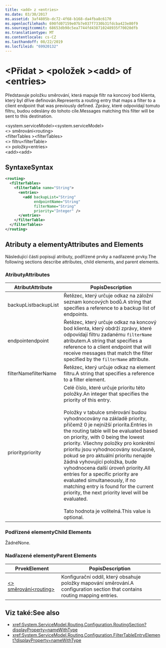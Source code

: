 ```yaml
---
title: <add> z <entries>
ms.date: 03/30/2017
ms.assetid: 3af4805b-dc72-4f68-b168-da4fba8c6170
ms.openlocfilehash: 690fd07159e07b7e037f7330b31fdcba423e80f9
ms.sourcegitcommit: 68653db98c5ea7744fd438710248935f70020dfb
ms.translationtype: MT
ms.contentlocale: cs-CZ
ms.lasthandoff: 08/22/2019
ms.locfileid: "69920132"
---
```

# <a name="add-of-entries"></a><span data-ttu-id="eb48f-102">\<Přidat > \<položek ></span><span class="sxs-lookup"><span data-stu-id="eb48f-102">\<add> of \<entries></span></span>
<span data-ttu-id="eb48f-103">Představuje položku směrování, která mapuje filtr na koncový bod klienta, který byl dříve definován.</span><span class="sxs-lookup"><span data-stu-id="eb48f-103">Represents a routing entry that maps a filter to a client endpoint that was previously defined.</span></span> <span data-ttu-id="eb48f-104">Zprávy, které odpovídají tomuto filtru, budou odeslány do tohoto cíle.</span><span class="sxs-lookup"><span data-stu-id="eb48f-104">Messages matching this filter will be sent to this destination.</span></span>  
  
 <span data-ttu-id="eb48f-105">\<system.serviceModel></span><span class="sxs-lookup"><span data-stu-id="eb48f-105">\<system.serviceModel></span></span>  
<span data-ttu-id="eb48f-106">\<> směrování</span><span class="sxs-lookup"><span data-stu-id="eb48f-106">\<routing></span></span>  
<span data-ttu-id="eb48f-107">\<filterTables ></span><span class="sxs-lookup"><span data-stu-id="eb48f-107">\<filterTables></span></span>  
<span data-ttu-id="eb48f-108">\<> filtru</span><span class="sxs-lookup"><span data-stu-id="eb48f-108">\<filterTable></span></span>  
<span data-ttu-id="eb48f-109">\<> položky</span><span class="sxs-lookup"><span data-stu-id="eb48f-109">\<entries></span></span>  
<span data-ttu-id="eb48f-110">\<add></span><span class="sxs-lookup"><span data-stu-id="eb48f-110">\<add></span></span>  
  
## <a name="syntax"></a><span data-ttu-id="eb48f-111">Syntaxe</span><span class="sxs-lookup"><span data-stu-id="eb48f-111">Syntax</span></span>  
  
```xml  
<routing>
  <filterTables>
    <filterTable name="String">
      <entries>
        <add backupList="String"
             endpointName="String"
             filterName="String"
             priority="Integer" />
      </entries>
    </filterTable>
  </filterTables>
</routing>
```  
  
## <a name="attributes-and-elements"></a><span data-ttu-id="eb48f-112">Atributy a elementy</span><span class="sxs-lookup"><span data-stu-id="eb48f-112">Attributes and Elements</span></span>  
 <span data-ttu-id="eb48f-113">Následující části popisují atributy, podřízené prvky a nadřazené prvky.</span><span class="sxs-lookup"><span data-stu-id="eb48f-113">The following sections describe attributes, child elements, and parent elements.</span></span>  
  
### <a name="attributes"></a><span data-ttu-id="eb48f-114">Atributy</span><span class="sxs-lookup"><span data-stu-id="eb48f-114">Attributes</span></span>  
  
|<span data-ttu-id="eb48f-115">Atribut</span><span class="sxs-lookup"><span data-stu-id="eb48f-115">Attribute</span></span>|<span data-ttu-id="eb48f-116">Popis</span><span class="sxs-lookup"><span data-stu-id="eb48f-116">Description</span></span>|  
|---------------|-----------------|  
|<span data-ttu-id="eb48f-117">backupList</span><span class="sxs-lookup"><span data-stu-id="eb48f-117">backupList</span></span>|<span data-ttu-id="eb48f-118">Řetězec, který určuje odkaz na záložní seznam koncových bodů.</span><span class="sxs-lookup"><span data-stu-id="eb48f-118">A string that specifies a reference to a backup list of endpoints.</span></span>|  
|<span data-ttu-id="eb48f-119">endpoint</span><span class="sxs-lookup"><span data-stu-id="eb48f-119">endpoint</span></span>|<span data-ttu-id="eb48f-120">Řetězec, který určuje odkaz na koncový bod klienta, který obdrží zprávy, které odpovídají filtru zadanému `filterName` atributem.</span><span class="sxs-lookup"><span data-stu-id="eb48f-120">A string that specifies a reference to a client endpoint that will receive messages that match the filter specified by the `filterName` attribute.</span></span>|  
|<span data-ttu-id="eb48f-121">filterName</span><span class="sxs-lookup"><span data-stu-id="eb48f-121">filterName</span></span>|<span data-ttu-id="eb48f-122">Řetězec, který určuje odkaz na element filtru.</span><span class="sxs-lookup"><span data-stu-id="eb48f-122">A string that specifies a reference to a filter element.</span></span>|  
|<span data-ttu-id="eb48f-123">priority</span><span class="sxs-lookup"><span data-stu-id="eb48f-123">priority</span></span>|<span data-ttu-id="eb48f-124">Celé číslo, které určuje prioritu této položky.</span><span class="sxs-lookup"><span data-stu-id="eb48f-124">An integer that specifies the priority of this entry.</span></span><br /><br /> <span data-ttu-id="eb48f-125">Položky v tabulce směrování budou vyhodnocovány na základě priority, přičemž 0 je nejnižší priorita.</span><span class="sxs-lookup"><span data-stu-id="eb48f-125">Entries in the routing table will be evaluated based on priority, with 0 being the lowest priority.</span></span> <span data-ttu-id="eb48f-126">Všechny položky pro konkrétní prioritu jsou vyhodnocovány současně, pokud se pro aktuální prioritu nenajde žádná vyhovující položka, bude vyhodnocena další úroveň priority.</span><span class="sxs-lookup"><span data-stu-id="eb48f-126">All entries for a specific priority are evaluated simultaneously, if no matching entry is found for the current priority, the next priority level will be evaluated.</span></span><br /><br /> <span data-ttu-id="eb48f-127">Tato hodnota je volitelná.</span><span class="sxs-lookup"><span data-stu-id="eb48f-127">This value is optional.</span></span>|  
  
### <a name="child-elements"></a><span data-ttu-id="eb48f-128">Podřízené elementy</span><span class="sxs-lookup"><span data-stu-id="eb48f-128">Child Elements</span></span>  
 <span data-ttu-id="eb48f-129">Žádné</span><span class="sxs-lookup"><span data-stu-id="eb48f-129">None.</span></span>  
  
### <a name="parent-elements"></a><span data-ttu-id="eb48f-130">Nadřazené elementy</span><span class="sxs-lookup"><span data-stu-id="eb48f-130">Parent Elements</span></span>  
  
|<span data-ttu-id="eb48f-131">Prvek</span><span class="sxs-lookup"><span data-stu-id="eb48f-131">Element</span></span>|<span data-ttu-id="eb48f-132">Popis</span><span class="sxs-lookup"><span data-stu-id="eb48f-132">Description</span></span>|  
|-------------|-----------------|  
|[<span data-ttu-id="eb48f-133">\<> směrování</span><span class="sxs-lookup"><span data-stu-id="eb48f-133">\<routing></span></span>](routing.md)|<span data-ttu-id="eb48f-134">Konfigurační oddíl, který obsahuje položky mapování směrování.</span><span class="sxs-lookup"><span data-stu-id="eb48f-134">A configuration section that contains routing mapping entries.</span></span>|  
  
## <a name="see-also"></a><span data-ttu-id="eb48f-135">Viz také:</span><span class="sxs-lookup"><span data-stu-id="eb48f-135">See also</span></span>

- <xref:System.ServiceModel.Routing.Configuration.RoutingSection?displayProperty=nameWithType>
- <xref:System.ServiceModel.Routing.Configuration.FilterTableEntryElement?displayProperty=nameWithType>
